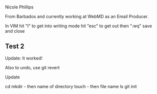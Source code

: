 Nicole Phillips

From Barbados and currently working at WebMD as an Email Producer.


In VIM
hit "I" to get into writing mode
hit "esc" to get out
then ":wq" save and close

Test 2
---------

Update: It worked!

Also to undo, use git revert

Update

cd
mkdir - then name of directory
touch - then file name
ls
git init